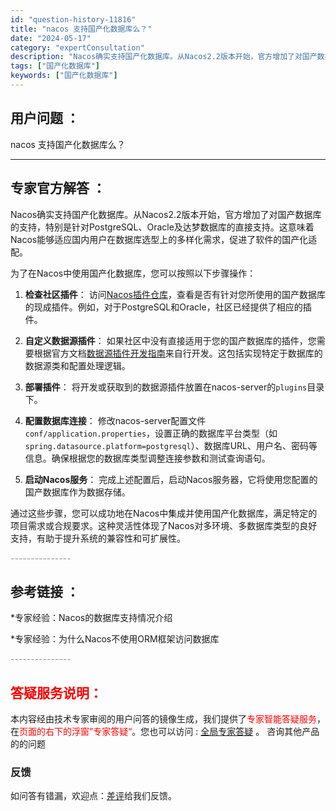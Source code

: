 ```yaml
---
id: "question-history-11816"
title: "nacos 支持国产化数据库么？"
date: "2024-05-17"
category: "expertConsultation"
description: "Nacos确实支持国产化数据库。从Nacos2.2版本开始，官方增加了对国产数据库的支持，特别是针对PostgreSQL、Oracle及达梦数据库的直接支持。这意味着Nacos能够适应国内用户在数据库选型上的多样化需求，促进了软件的国产化适配。为了在Nacos中使用国产化数据库，您可以按照以下步骤操"
tags: ["国产化数据库"]
keywords: ["国产化数据库"]
---
```


## 用户问题 ： 
 nacos 支持国产化数据库么？  

---------------
## 专家官方解答 ：

Nacos确实支持国产化数据库。从Nacos2.2版本开始，官方增加了对国产数据库的支持，特别是针对PostgreSQL、Oracle及达梦数据库的直接支持。这意味着Nacos能够适应国内用户在数据库选型上的多样化需求，促进了软件的国产化适配。

为了在Nacos中使用国产化数据库，您可以按照以下步骤操作：

1. **检查社区插件**：
   访问[Nacos插件仓库](https://github.com/nacos-group/nacos-plugin)，查看是否有针对您所使用的国产数据库的现成插件。例如，对于PostgreSQL和Oracle，社区已经提供了相应的插件。

2. **自定义数据源插件**：
   如果社区中没有直接适用于您的国产数据库的插件，您需要根据官方文档[数据源插件开发指南](https://nacos.io/docs/latest/plugin/datasource-plugin/)来自行开发。这包括实现特定于数据库的数据源类和配置处理逻辑。

3. **部署插件**：
   将开发或获取到的数据源插件放置在nacos-server的`plugins`目录下。

4. **配置数据库连接**：
   修改nacos-server配置文件`conf/application.properties`，设置正确的数据库平台类型（如`spring.datasource.platform=postgresql`）、数据库URL、用户名、密码等信息。确保根据您的数据库类型调整连接参数和测试查询语句。

5. **启动Nacos服务**：
   完成上述配置后，启动Nacos服务器，它将使用您配置的国产数据库作为数据存储。

通过这些步骤，您可以成功地在Nacos中集成并使用国产化数据库，满足特定的项目需求或合规要求。这种灵活性体现了Nacos对多环境、多数据库类型的良好支持，有助于提升系统的兼容性和可扩展性。


<font color="#949494">---------------</font> 


## 参考链接 ：

*专家经验：Nacos的数据库支持情况介绍 
 
 *专家经验：为什么Nacos不使用ORM框架访问数据库 


 <font color="#949494">---------------</font> 
 


## <font color="#FF0000">答疑服务说明：</font> 

本内容经由技术专家审阅的用户问答的镜像生成，我们提供了<font color="#FF0000">专家智能答疑服务</font>，在<font color="#FF0000">页面的右下的浮窗”专家答疑“</font>。您也可以访问 : [全局专家答疑](https://answer.opensource.alibaba.com/docs/intro) 。 咨询其他产品的的问题

### 反馈
如问答有错漏，欢迎点：[差评](https://ai.nacos.io/user/feedbackByEnhancerGradePOJOID?enhancerGradePOJOId=13806)给我们反馈。

